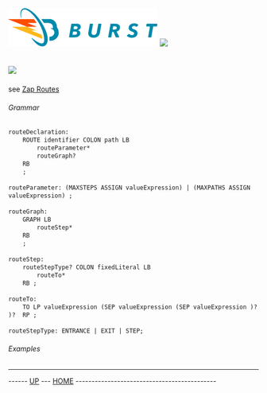![Burst](../../../doc/burst_small.png "") ![](../hydra_small.png "")
--

![](../../../burst-zap/doc/routes.png "")
--

see [Zap Routes](../burst-zap/doc/routes.md)

###### Grammar
    routeDeclaration:
        ROUTE identifier COLON path LB
            routeParameter*
            routeGraph?
        RB
        ;
    
    routeParameter: (MAXSTEPS ASSIGN valueExpression) | (MAXPATHS ASSIGN valueExpression) ;
    
    routeGraph:
        GRAPH LB
            routeStep*
        RB
        ;
    
    routeStep:
        routeStepType? COLON fixedLiteral LB
            routeTo*
        RB ;
    
    routeTo:
        TO LP valueExpression (SEP valueExpression (SEP valueExpression )? )?  RP ;
    
    routeStepType: ENTRANCE | EXIT | STEP;
    

###### Examples
---
------ [UP](../readme.md) ---  [HOME](../../readme.md) --------------------------------------------
